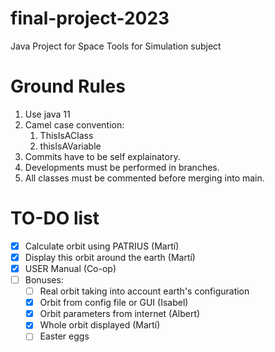 # final-project-2023
Java Project for Space Tools for Simulation subject

# Ground Rules
1. Use java 11
2. Camel case convention:
    1. ThisIsAClass
    2. thisIsAVariable
3. Commits have to be self explainatory.
4. Developments must be performed in branches.
5. All classes must be commented before merging into main.

# TO-DO list

- [x] Calculate orbit using PATRIUS (Martí)
- [x] Display this orbit around the earth (Martí)
- [x] USER Manual (Co-op)
- [ ] Bonuses:
  - [ ] Real orbit taking into account earth's configuration
  - [x] Orbit from config file or GUI (Isabel)
  - [x] Orbit parameters from internet (Albert)
  - [x] Whole orbit displayed (Martí)
  - [ ] Easter eggs
